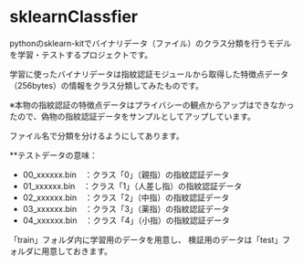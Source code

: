 # sklearnClassfier
pythonのsklearn-kitでバイナリデータ（ファイル）のクラス分類を行うモデルを学習・テストするプロジェクトです。

学習に使ったバイナリデータは指紋認証モジュールから取得した特徴点データ（256bytes）の情報をクラス分類してみたものです。

※本物の指紋認証の特徴点データはプライバシーの観点からアップはできなかったので、偽物の指紋認証データをサンプルとしてアップしています。

ファイル名で分類を分けるようにしてあります。

**テストデータの意味：
- 00_xxxxxx.bin　：クラス「0」（親指）の指紋認証データ
- 01_xxxxxx.bin　：クラス「1」（人差し指）の指紋認証データ
- 02_xxxxxx.bin　：クラス「2」（中指）の指紋認証データ
- 03_xxxxxx.bin　：クラス「3」（薬指）の指紋認証データ
- 04_xxxxxx.bin　：クラス「4」（小指）の指紋認証データ

「train」フォルダ内に学習用のデータを用意し、
検証用のデータは「test」フォルダに用意しておきます。
